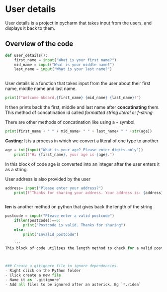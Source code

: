# User details

User details is a project in pycharm that takes input from the users, and displays it back to them.

## Overview of the code

```python
def user_details():
    first_name = input("What is your first name?")
    mid_name = input("What is your middle name?")
    last_name = input("What is your last name?")
    
 ```
 User details is a function that takes input from the user about their first name, middle name and last name.
 
 ```python
 print(f"Welcome Aboard,{first_name} {mid_name} {last_name}!")
 ```
 It then prints back the first, middle and last name after **concatinating** them.
 This method of concatination id called *formatted string literal* or *f-string*
 
There are other methods of concatination like using a `+` symbol.
```python
print(first_name + " " + mid_name+ " " + last_name+ " " +str(age))
```

**Casting:** It is a process in which we convert a literal of one type to another
```python
age = int(input("What is your age? Please enter digits only"))
    print(f"Hi {first_name}, your age is {age}.")
```

In this block of code age is converted into an integer after the user enters it as a string.

User address is also provided by the user

```python
address= input("Please enter your address?")
    print(f"Thanks for sharing your address. Your address is: {address}")
    
 ```

**len** is another method on python that gives back the length of the string

```python
postcode = input("Please enter a valid postcode")
    if(len(postcode))==6:
        print("Postcode is valid. Thanks for sharing")
    else:
        print("Invalid postcode")
        
    ```
This block of code utilises the length method to check for a valid postcode



### Create a gitignore file to ignore dependencies.
- Right click on the Python folder
- Click create a new file
- Name it as `.gitignore`
- Add all files to be ignored after an asterick. Eg `*./idea`
